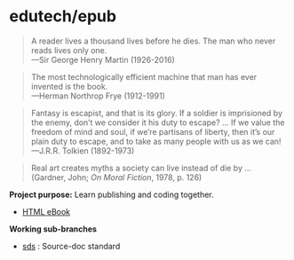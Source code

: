 # edutech/epub

> A reader lives a thousand lives before he dies. The man who never reads lives only one.  
> —Sir George Henry Martin (1926-2016)

> The most technologically efficient machine that man has ever invented is the book.  
> —Herman Northrop Frye (1912-1991)

> Fantasy is escapist, and that is its glory. If a soldier is imprisioned by the enemy, don’t we consider it his duty to escape? ... If we value the freedom of mind and soul, if we’re partisans of liberty, then it’s our plain duty to escape, and to take as many people with us as we can!  
> —J.R.R. Tolkien (1892-1973)

> Real art creates myths a society can live instead of die by ...  
> (Gardner, John; *On Moral Fiction*, 1978, p. 126)

__Project purpose:__ Learn publishing and coding together.

- [HTML eBook](https://jahoward11.github.com/edutech/epub/hjas18_htmlebook.html)

__Working sub-branches__

- [sds](./sds/README.md) : Source-doc standard
